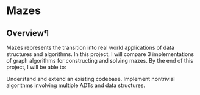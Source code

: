 # Mazes

## Overview¶
Mazes represents the transition into real world applications of data structures and algorithms. In this project, I will compare 3 implementations of graph algorithms for constructing and solving mazes. By the end of this project, I will be able to:

Understand and extend an existing codebase.
Implement nontrivial algorithms involving multiple ADTs and data structures.
